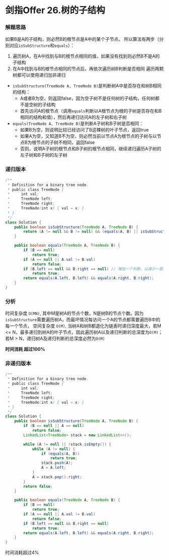 # 剑指Offer 26.树的子结构

### 解题思路

如果B是A的子结构，则必然B的根节点是A中的某个子节点。
所以算法有两步（分别对应`isSubStructure`和`equals`）：

1. 遍历树A，在A中找到与B的根节点相同的值，如果没有找到则必然B不是A的子结构
2. 在A中找到与B的根节点相同的节点后，再依次遍历树B判断是否相同
   遍历两颗树都可以使用递归加非递归

- `isSubStructure(TreeNode A, TreeNode B)`是判断树A中是否存在和树B相同的结构：
  - A或者B为空，则返回false，因为空子树不是任何树的子结构，任何树都不是空树的子结构
  - 首先访问A的根节点（调用`equals`判断以A根节点为根的子树是否存在和B相同的结构和值），然后再递归访问A的左子树和右子树
- `equals(TreeNode A, TreeNode B)`是判断A子树和B子树是否相同：
  - 如果B为空，则说明比较已经访问了B这棵树的叶子节点，返回true
  - 如果A为空，又知道B不为空，则必然当前以节点A为根节点的子树与以节点B为根节点的子树不相同，返回false
  - 否则，说明A子树的根节点和B子树的根节点相同，继续递归遍历A子树的左子树和B子树的左子树

### 递归版本

```java
/**
 * Definition for a binary tree node.
 * public class TreeNode {
 *     int val;
 *     TreeNode left;
 *     TreeNode right;
 *     TreeNode(int x) { val = x; }
 * }
 */
class Solution {
    public boolean isSubStructure(TreeNode A, TreeNode B) {
        return (A != null && B != null) && (equals(A, B) || isSubStructure(A.left, B) || isSubStructure(A.right, B));
    }

    public boolean equals(TreeNode A, TreeNode B) {
        if (B == null)
            return true;
        if (A == null || A.val != B.val)
            return false;
        if (B.left == null && B.right == null) // 增加一个判断，以减少一层不必要的递归深度
            return true;
        return equals(A.left, B.left) && equals(A.right, B.right); 
    }
}
```

### 分析

时间复杂度 `O(MN)`, 其中M是树A的节点个数，N是树B的节点个数。因为`isSubStructure`需要遍历树A，而最坏情况每访问一个A的节点都需要遍历B中的每一个节点，
空间复杂度 `O(M)`, 当树A和树B都退化为链表时递归深度最大，若M <= N，最多递归到树A的叶子节点，因此遍历树A以及递归判断的总深度为`O(M)`；若M > N，递归树A及递归判断的总深度必然为`O(M)`

**时间消耗 超过100%**

### 非递归版本

```java
/**
 * Definition for a binary tree node.
 * public class TreeNode {
 *     int val;
 *     TreeNode left;
 *     TreeNode right;
 *     TreeNode(int x) { val = x; }
 * }
 */
class Solution {
    public boolean isSubStructure(TreeNode A, TreeNode B) {
        if (B == null || A == null)
            return false;
        LinkedList<TreeNode> stack = new LinkedList<>();

        while (A != null || !stack.isEmpty()) {
            while (A != null) {
                if (equals(A, B))
                    return true;
                stack.push(A);
                A = A.left;
            }
            A = stack.pop().right;
        }
        return false;
    }

    public boolean equals(TreeNode A, TreeNode B) {
        if (B == null)
            return true;
        if (A == null || A.val != B.val)
            return false;
        if (B.left == null && B.right == null)
            return true;
        return equals(A.left, B.left) && equals(A.right, B.right); 
    }
}
```

时间消耗超过4%